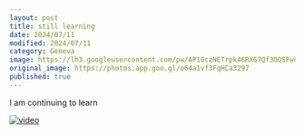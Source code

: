 ```yaml
---
layout: post
title: still learning
date: 2024/07/11
modified: 2024/07/11
category: Geneva
image: https://lh3.googleusercontent.com/pw/AP1GczNETrpk46RX67Qf3GQSFwqCGG_WCXsVgewd0mUFEvnADczeLQkb_1QaIwKZfx49kK4muUeIdfa69TLQOmwTbF0ssePytuSoSw4qx4N-KjuQcg9Clz0S=s0-no
original_image: https://photos.app.goo.gl/o64a1vf3FqHCa3297
published: true
---
```


I am continuing to learn


[![video](https://lh3.googleusercontent.com/pw/AP1GczNETrpk46RX67Qf3GQSFwqCGG_WCXsVgewd0mUFEvnADczeLQkb_1QaIwKZfx49kK4muUeIdfa69TLQOmwTbF0ssePytuSoSw4qx4N-KjuQcg9Clz0S)](https://photos.app.goo.gl/o64a1vf3FqHCa3297)












